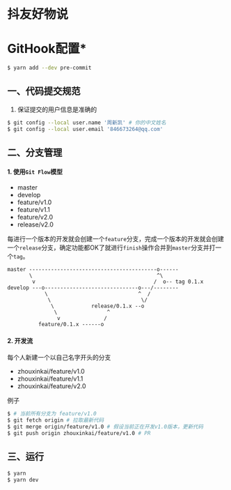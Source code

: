 # 抖友好物说

# GitHook配置*

```bash
$ yarn add --dev pre-commit
```

## 一、代码提交规范

1. 保证提交的用户信息是准确的

```bash
$ git config --local user.name '周新凯' # 你的中文姓名
$ git config --local user.email '846673264@qq.com'
```

## 二、分支管理

#### 1. 使用`Git Flow`模型

- master
- develop
- feature/v1.0
- feature/v1.1
- feature/v2.0
- release/v2.0

每进行一个版本的开发就会创建一个`feature`分支，完成一个版本的开发就会创建一个`release`分支，确定功能都OK了就进行`finish`操作合并到`master`分支并打一个`tag`。

```
master -----------------------------------------o------
       \                                        ^\
        v                                      /  o-- tag 0.1.x
develop ---o------------------------------o---/--------
            \                             ^  /
             \                             \/
              \            release/0.1.x --o
               \                ^
                v              /
          feature/0.1.x ------o
```

#### 2. 开发流

每个人新建一个以自己名字开头的分支
- zhouxinkai/feature/v1.0
- zhouxinkai/feature/v1.1
- zhouxinkai/feature/v2.0

例子

```bash
$ # 当前所有分支为 feature/v1.0
$ git fetch origin # 拉取最新代码
$ git merge origin/feature/v1.0 # 假设当前正在开发v1.0版本，更新代码
$ git push origin zhouxinkai/feature/v1.0 # PR
```

## 三、运行

```bash
$ yarn
$ yarn dev
```

